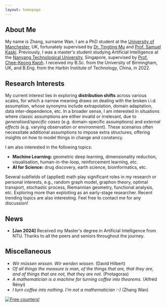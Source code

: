 ```yaml
---
layout: homepage
---
```


## About Me

My name is Zhang, surname Wan. I am a PhD student at the [University of Manchester](https://www.manchester.ac.uk/), UK, fortunately supervised by [Dr. Tingting Mu](https://personalpages.manchester.ac.uk/staff/tingting.mu/Site/About_Me.html) and [Prof. Samuel Kaski](https://kaski-lab.com/). Previously, I was a master's student studying Artificial Intelligence at the [Nanyang Technological University](https://www.ntu.edu.sg/), Singapore, supervised by [Prof. Chee-Keong Kwoh](https://personal.ntu.edu.sg/asckkwoh/). I received my B.Sc. from the University of Birmingham, UK, and B.Eng. from the Harbin Institute of Technology, China, in 2022. 

## Research Interests

My current interest lies in exploring **distribution shifts** across various scales, for which a narrow meaning draws on dealing with the broken i.i.d. assumption, whose synonyms include extrapolation, domain adaptation, data inter-dependence, etc. In a broader sense, I am interested in situations where classic assumptions are either invalid or irrelevant, due to *generalised/specific cases* (e.g. domain-specific assumptions) and *external effects* (e.g. varying observation or environment). These scenarios often necessitate additional assumptions to impose extra structures, offering insights on how to model things in change and constancy.

I am also interested in the following topics:
- **Machine Learning:** geometric deep learning, dimensionality reduction, visualisation, human-in-the-loop, reinforcement learning, etc.
- **AI for Science:** drug discovery, earth science, bioinformatics, etc.

Several subfields of (applied) math play significant roles in my research or personal interests, e.g., random graph model, graphon theory, optimal transport, stochastic process, Riemannian geometry, functional analysis, etc. Exploring more than exploiting as an early-stage researcher. Recent trending topics are also interesting. Feel free to contact me for any discussion!

## News

- **[Jan 2024]** Received my Master's degree in Artificial Intelligence from NTU. Thanks to all the peers and seniors throughout the journey.

## Miscellaneous

- _Wir müssen wissen. Wir werden wissen._ (David Hilbert)
- _Of all things the measure is man, of the things that are, that they are, and of things that are not, that they are not._ (Protagoras)
- _A mathematician is a machine for turning coffee into theorems._ (Alfréd Rényi)
- _I turn coffee into nothing. I'm not a mathematician :-)_ (Zhang Wan)

<!-- {% include_relative _includes/publications.md %} -->

<!-- {% include_relative _includes/services.md %} -->


<a href="https://info.flagcounter.com/g6Vp"><img src="https://s01.flagcounter.com/count2/g6Vp/bg_FFFFFF/txt_000000/border_CCCCCC/columns_2/maxflags_10/viewers_0/labels_0/pageviews_0/flags_0/percent_0/" alt="Free counters!" border="0"></a>

<!-- <script type="text/javascript" src="//rf.revolvermaps.com/0/0/8.js?i=5f0l9k76xav&amp;m=0&amp;c=ff0000&amp;cr1=ffffff&amp;f=arial&amp;l=33" async="async"></script> -->
